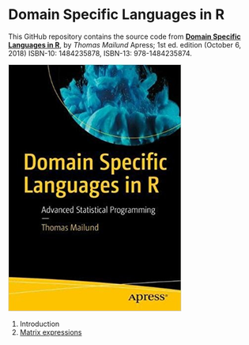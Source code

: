 # Domain Specific Languages in R

This GitHub repository contains the source code from [**Domain Specific Languages in R**](https://amzn.to/2pTdfq5), by *Thomas Mailund* Apress; 1st ed. edition (October 6, 2018)
ISBN-10: 1484235878, ISBN-13: 978-1484235874.

![](cover.jpg)

1. Introduction
2. [Matrix expressions](Matrix-expressions/Matrix-expressions.nb.html)